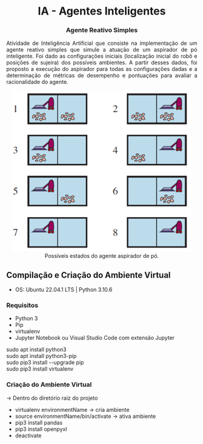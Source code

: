 <h1 align="center">IA - Agentes Inteligentes</h1>

<h3 align ="center">Agente Reativo Simples</h3>

<p align="justify">Atividade de Inteligência Artificial que consiste na implementação de um agente reativo simples que simule a atuação de um aspirador de pó inteligente. Foi dado as configurações iniciais (localização inicial do robô e posições de sujeira) dos possíveis ambientes. A partir desses dados, foi proposto a execução do aspirador para todas as configurações dadas e a determinação de métricas de desempenho e pontuações para avaliar a racionalidade do agente.</p>

<p align="center">
  <img src="./images/estados-agente.png" width="470""</img>
  <br>Possı́veis estados do agente aspirador de pó.
</p>

<h2 align="left">Compilação e Criação do Ambiente Virtual</h2>

- OS: Ubuntu 22.04.1 LTS | Python 3.10.6

<h3>Requisitos</h3>

- Python 3
- Pip
- virtualenv
- Jupyter Notebook ou Visual Studio Code com extensão Jupyter

sudo apt install python3 \
sudo apt install python3-pip \
sudo pip3 install --upgrade pip \
sudo pip3 install virtualenv

<h3>Criação do Ambiente Virtual</h3>

-> Dentro do diretório raiz do projeto
- virtualenv environmentName -> cria ambiente
- source environmentName/bin/activate -> ativa ambiente
- pip3 install pandas
- pip3 install openpyxl
- deactivate
